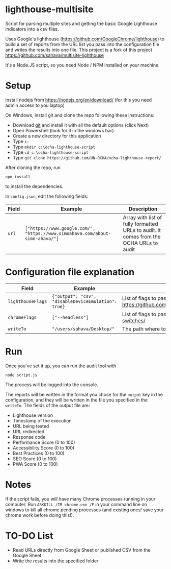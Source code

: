 # lighthouse-multisite

Script for parsing multiple sites and getting the basic Google Lighthouse indicators into a csv files.

Uses Google's lighthouse (https://github.com/GoogleChrome/lighthouse) to build a set of reports from the URL list you pass into the configuration file and writes the results into one file.
This project is a fork of this project https://github.com/sahava/multisite-lighthouse

It's a Node.JS script, so you need Node / NPM installed on your machine.

# Setup

Install nodejs from https://nodejs.org/en/download/ (for this you need admin access to you laptop)

On Windows, install git and clone the repo following these instructions:

- Download [git](https://git-scm.com/downloads) and install it with all the default options (click Next)
- Open Powershell (look for it in the windows bar)
- Create a new directory for this application 
 - Type ``c:``
 - Type ``mkdir c:\ocha-lighthouse-script``
 - Type ``cd c:\ocha-lighthouse-script``
- Type ``git clone https://github.com/UN-OCHA/ocha-lighthouse-report/``  

After cloning the repo, run 

`npm install`

to install the dependencies.

In `config.json`, edit the following fields:

| Field | Example | Description |
|-------|---------|-------------|
| `url` | `["https://www.google.com/", "https://www.simoahava.com/about-simo-ahava/"]` | Array with list of fully formatted URLs to audit. It comes from the OCHA URLs to audit |

# Configuration file explanation

| Field | Example | Description |
|-------|---------|-------------|
| `lighthouseFlags` | `{"output": "csv", "disableDeviceEmulation": true}` | List of flags to pass to lighthouse. Full list available here: https://github.com/GoogleChrome/lighthouse/blob/8f500e00243e07ef0a80b39334bedcc8ddc8d3d0/typings/externs.d.ts#L52 |
| `chromeFlags` | `["--headless"]` | List of flags to pass to the Chrome launcher. Full list available here: https://peter.sh/experiments/chromium-command-line-switches/ |
| `writeTo` | `"/users/sahava/Desktop/"` | The path where to write the reports - the tool will create the path if it doesn't exist. Remember the trailing slash in the end. |

# Run

Once you've set it up, you can run the audit tool with

`node script.js`

The process will be logged into the console. 

The reports will be written in the format you chose for the `output` key in the configuration, and they will be written in the file you specified in the `writeTo`.
The fields of the output file are:
- Lighthouse version
- Timestamp of the execution
- URL being tested
- URL redirected 
- Response code
- Performance Score (0 to 100)
- Accessibility Score (0 to 100)
- Best Practices (0 to 100)
- SEO Score (0 to 100)
- PWA Score (0 to 100)


# Notes
If the script fails, you will have many Chrome processes running in your computer.
Run ``ASKKILL /IM chrome.exe /F`` in your command line on windows to kill all chrome pending processes (and existing ones! save your chrome work before doing this!).

# TO-DO List
- Read URLs directly from Google Sheet or published CSV from the Google Sheet
- Write the results into the specified folder
